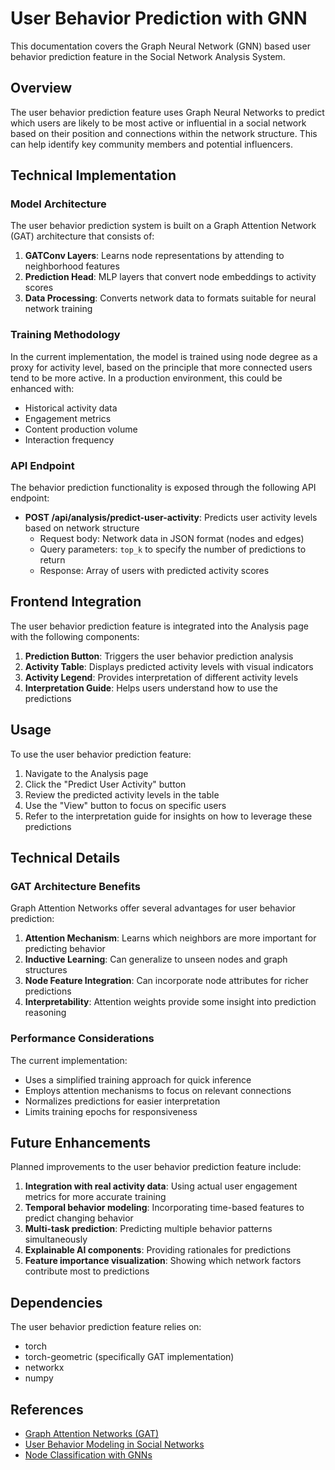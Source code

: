 # User Behavior Prediction with GNN

This documentation covers the Graph Neural Network (GNN) based user behavior prediction feature in the Social Network Analysis System.

## Overview

The user behavior prediction feature uses Graph Neural Networks to predict which users are likely to be most active or influential in a social network based on their position and connections within the network structure. This can help identify key community members and potential influencers.

## Technical Implementation

### Model Architecture

The user behavior prediction system is built on a Graph Attention Network (GAT) architecture that consists of:

1. **GATConv Layers**: Learns node representations by attending to neighborhood features
2. **Prediction Head**: MLP layers that convert node embeddings to activity scores
3. **Data Processing**: Converts network data to formats suitable for neural network training

### Training Methodology

In the current implementation, the model is trained using node degree as a proxy for activity level, based on the principle that more connected users tend to be more active. In a production environment, this could be enhanced with:

- Historical activity data
- Engagement metrics
- Content production volume
- Interaction frequency

### API Endpoint

The behavior prediction functionality is exposed through the following API endpoint:

- **POST /api/analysis/predict-user-activity**: Predicts user activity levels based on network structure
  - Request body: Network data in JSON format (nodes and edges)
  - Query parameters: `top_k` to specify the number of predictions to return
  - Response: Array of users with predicted activity scores

## Frontend Integration

The user behavior prediction feature is integrated into the Analysis page with the following components:

1. **Prediction Button**: Triggers the user behavior prediction analysis
2. **Activity Table**: Displays predicted activity levels with visual indicators
3. **Activity Legend**: Provides interpretation of different activity levels
4. **Interpretation Guide**: Helps users understand how to use the predictions

## Usage

To use the user behavior prediction feature:

1. Navigate to the Analysis page
2. Click the "Predict User Activity" button
3. Review the predicted activity levels in the table
4. Use the "View" button to focus on specific users
5. Refer to the interpretation guide for insights on how to leverage these predictions

## Technical Details

### GAT Architecture Benefits

Graph Attention Networks offer several advantages for user behavior prediction:

1. **Attention Mechanism**: Learns which neighbors are more important for predicting behavior
2. **Inductive Learning**: Can generalize to unseen nodes and graph structures
3. **Node Feature Integration**: Can incorporate node attributes for richer predictions
4. **Interpretability**: Attention weights provide some insight into prediction reasoning

### Performance Considerations

The current implementation:

- Uses a simplified training approach for quick inference
- Employs attention mechanisms to focus on relevant connections
- Normalizes predictions for easier interpretation
- Limits training epochs for responsiveness

## Future Enhancements

Planned improvements to the user behavior prediction feature include:

1. **Integration with real activity data**: Using actual user engagement metrics for more accurate training
2. **Temporal behavior modeling**: Incorporating time-based features to predict changing behavior
3. **Multi-task prediction**: Predicting multiple behavior patterns simultaneously
4. **Explainable AI components**: Providing rationales for predictions
5. **Feature importance visualization**: Showing which network factors contribute most to predictions

## Dependencies

The user behavior prediction feature relies on:

- torch
- torch-geometric (specifically GAT implementation)
- networkx
- numpy

## References

- [Graph Attention Networks (GAT)](https://arxiv.org/abs/1710.10903)
- [User Behavior Modeling in Social Networks](https://dl.acm.org/doi/10.1145/3292500.3330774)
- [Node Classification with GNNs](https://pytorch-geometric.readthedocs.io/en/latest/notes/introduction.html#node-classification) 